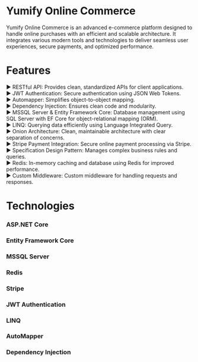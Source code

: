 # Yumify Online Commerce

Yumify Online Commerce is an advanced e-commerce platform designed to handle online purchases with an efficient and scalable architecture. It integrates various modern tools and technologies to deliver seamless user experiences, secure payments, and optimized performance.

# Features
▶️ RESTful API: Provides clean, standardized APIs for client applications. <br>
▶️ JWT Authentication: Secure authentication using JSON Web Tokens. <br>
▶️ Automapper: Simplifies object-to-object mapping. <br>
▶️ Dependency Injection: Ensures clean code and modularity. <br>
▶️ MSSQL Server & Entity Framework Core: Database management using SQL Server with EF Core for object-relational mapping (ORM).<br>
▶️ LINQ: Querying data efficiently using Language Integrated Query. <br>
▶️ Onion Architecture: Clean, maintainable architecture with clear separation of concerns.<br>
▶️ Stripe Payment Integration: Secure online payment processing via Stripe.<br>
▶️ Specification Design Pattern: Manages complex business rules and queries.<br>
▶️ Redis: In-memory caching and database using Redis for improved performance.<br>
▶️ Custom Middleware: Custom middleware for handling requests and responses.<br>

# Technologies
<h3 bold> ASP.NET Core </h3>
<h3 bold> Entity Framework Core </h3>
<h3 bold> MSSQL Server </h3>
<h3 bold> Redis </h3>
<h3 bold> Stripe</h3>
<h3 bold> JWT Authentication</h3>
<h3 bold> LINQ </h3>
<h3 bold> AutoMapper </h3>
<h3 bold> Dependency Injection </h3>
